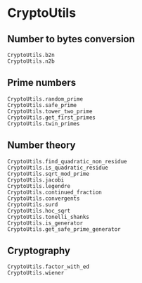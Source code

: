 # CryptoUtils

## Number to bytes conversion

```@docs
CryptoUtils.b2n
CryptoUtils.n2b
```


## Prime numbers

```@docs
CryptoUtils.random_prime
CryptoUtils.safe_prime
CryptoUtils.tower_two_prime
CryptoUtils.get_first_primes
CryptoUtils.twin_primes
```


## Number theory

```@docs
CryptoUtils.find_quadratic_non_residue
CryptoUtils.is_quadratic_residue
CryptoUtils.sqrt_mod_prime
CryptoUtils.jacobi
CryptoUtils.legendre
CryptoUtils.continued_fraction
CryptoUtils.convergents
CryptoUtils.surd
CryptoUtils.hoc_sqrt
CryptoUtils.tonelli_shanks
CryptoUtils.is_generator
CryptoUtils.get_safe_prime_generator
```


## Cryptography

```@docs
CryptoUtils.factor_with_ed
CryptoUtils.wiener
```
